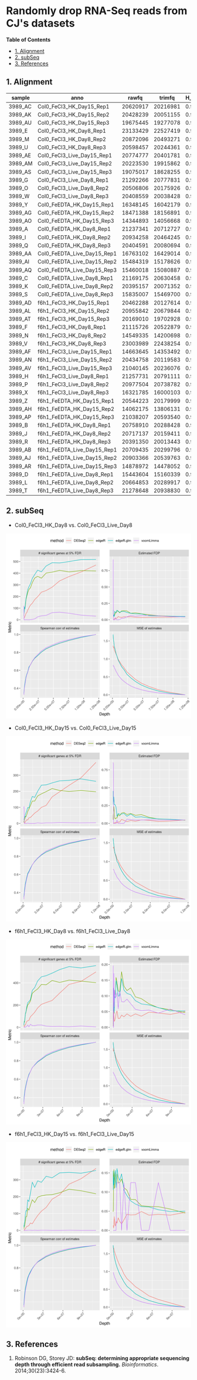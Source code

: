 # Randomly drop RNA-Seq reads from CJ's datasets

<!-- content start -->

**Table of Contents**

- [1. Alignment](#1-alignment)
- [2. subSeq](#2-subseq)
- [3. References](#2-references)

<!-- content end -->

## 1. Alignment

| sample  | anno                        | rawfq    | trimfq   | H_ath | K_ath | 
|---------|-----------------------------|----------|----------|-------|-------| 
| 3989_AC | Col0_FeCl3_HK_Day15_Rep1    | 20620917 | 20216981 | 0.985 | 0.978 | 
| 3989_AK | Col0_FeCl3_HK_Day15_Rep2    | 20428239 | 20051155 | 0.984 | 0.975 | 
| 3989_AU | Col0_FeCl3_HK_Day15_Rep3    | 19675445 | 19277078 | 0.984 | 0.975 | 
| 3989_E  | Col0_FeCl3_HK_Day8_Rep1     | 23133429 | 22527419 | 0.986 | 0.974 | 
| 3989_M  | Col0_FeCl3_HK_Day8_Rep2     | 20872096 | 20493271 | 0.987 | 0.965 | 
| 3989_U  | Col0_FeCl3_HK_Day8_Rep3     | 20598457 | 20244361 | 0.985 | 0.968 | 
| 3989_AE | Col0_FeCl3_Live_Day15_Rep1  | 20774777 | 20401781 | 0.984 | 0.974 | 
| 3989_AM | Col0_FeCl3_Live_Day15_Rep2  | 20223530 | 19915862 | 0.983 | 0.975 | 
| 3989_AS | Col0_FeCl3_Live_Day15_Rep3  | 19075017 | 18628255 | 0.985 | 0.973 | 
| 3989_G  | Col0_FeCl3_Live_Day8_Rep1   | 21292266 | 20777831 | 0.983 | 0.971 | 
| 3989_O  | Col0_FeCl3_Live_Day8_Rep2   | 20506806 | 20175926 | 0.985 | 0.968 | 
| 3989_W  | Col0_FeCl3_Live_Day8_Rep3   | 20408559 | 20038428 | 0.985 | 0.966 | 
| 3989_Y  | Col0_FeEDTA_HK_Day15_Rep1   | 16348145 | 16042179 | 0.987 | 0.98  | 
| 3989_AG | Col0_FeEDTA_HK_Day15_Rep2   | 18471388 | 18156891 | 0.986 | 0.98  | 
| 3989_AO | Col0_FeEDTA_HK_Day15_Rep3   | 14344893 | 14056668 | 0.984 | 0.978 | 
| 3989_A  | Col0_FeEDTA_HK_Day8_Rep1    | 21237341 | 20712727 | 0.986 | 0.979 | 
| 3989_I  | Col0_FeEDTA_HK_Day8_Rep2    | 20934258 | 20464245 | 0.985 | 0.974 | 
| 3989_Q  | Col0_FeEDTA_HK_Day8_Rep3    | 20404591 | 20080694 | 0.988 | 0.975 | 
| 3989_AA | Col0_FeEDTA_Live_Day15_Rep1 | 16763102 | 16429014 | 0.984 | 0.978 | 
| 3989_AI | Col0_FeEDTA_Live_Day15_Rep2 | 15484319 | 15178626 | 0.984 | 0.977 | 
| 3989_AQ | Col0_FeEDTA_Live_Day15_Rep3 | 15460018 | 15080887 | 0.983 | 0.976 | 
| 3989_C  | Col0_FeEDTA_Live_Day8_Rep1  | 21169175 | 20630458 | 0.983 | 0.976 | 
| 3989_K  | Col0_FeEDTA_Live_Day8_Rep2  | 20395157 | 20071352 | 0.986 | 0.971 | 
| 3989_S  | Col0_FeEDTA_Live_Day8_Rep3  | 15835007 | 15469700 | 0.981 | 0.968 | 
| 3989_AD | f6h1_FeCl3_HK_Day15_Rep1    | 20462288 | 20127614 | 0.989 | 0.962 | 
| 3989_AL | f6h1_FeCl3_HK_Day15_Rep2    | 20955842 | 20679844 | 0.988 | 0.963 | 
| 3989_AT | f6h1_FeCl3_HK_Day15_Rep3    | 20169010 | 19702928 | 0.988 | 0.962 | 
| 3989_F  | f6h1_FeCl3_HK_Day8_Rep1     | 21115726 | 20522879 | 0.986 | 0.969 | 
| 3989_N  | f6h1_FeCl3_HK_Day8_Rep2     | 14549335 | 14200698 | 0.987 | 0.966 | 
| 3989_V  | f6h1_FeCl3_HK_Day8_Rep3     | 23003989 | 22438254 | 0.984 | 0.969 | 
| 3989_AF | f6h1_FeCl3_Live_Day15_Rep1  | 14663645 | 14353492 | 0.985 | 0.95  | 
| 3989_AN | f6h1_FeCl3_Live_Day15_Rep2  | 20434758 | 20119583 | 0.986 | 0.942 | 
| 3989_AV | f6h1_FeCl3_Live_Day15_Rep3  | 21040145 | 20236076 | 0.976 | 0.94  | 
| 3989_H  | f6h1_FeCl3_Live_Day8_Rep1   | 21257731 | 20791111 | 0.985 | 0.971 | 
| 3989_P  | f6h1_FeCl3_Live_Day8_Rep2   | 20977504 | 20738782 | 0.987 | 0.96  | 
| 3989_X  | f6h1_FeCl3_Live_Day8_Rep3   | 16321785 | 16000103 | 0.985 | 0.969 | 
| 3989_Z  | f6h1_FeEDTA_HK_Day15_Rep1   | 20544223 | 20179999 | 0.983 | 0.977 | 
| 3989_AH | f6h1_FeEDTA_HK_Day15_Rep2   | 14062175 | 13806131 | 0.984 | 0.978 | 
| 3989_AP | f6h1_FeEDTA_HK_Day15_Rep3   | 21038207 | 20593540 | 0.984 | 0.974 | 
| 3989_B  | f6h1_FeEDTA_HK_Day8_Rep1    | 20758910 | 20288428 | 0.985 | 0.979 | 
| 3989_J  | f6h1_FeEDTA_HK_Day8_Rep2    | 20717137 | 20159411 | 0.984 | 0.976 | 
| 3989_R  | f6h1_FeEDTA_HK_Day8_Rep3    | 20391350 | 20013443 | 0.987 | 0.974 | 
| 3989_AB | f6h1_FeEDTA_Live_Day15_Rep1 | 20709435 | 20299796 | 0.984 | 0.975 | 
| 3989_AJ | f6h1_FeEDTA_Live_Day15_Rep2 | 20903366 | 20539763 | 0.983 | 0.975 | 
| 3989_AR | f6h1_FeEDTA_Live_Day15_Rep3 | 14878972 | 14478052 | 0.986 | 0.977 | 
| 3989_D  | f6h1_FeEDTA_Live_Day8_Rep1  | 15443604 | 15160339 | 0.986 | 0.97  | 
| 3989_L  | f6h1_FeEDTA_Live_Day8_Rep2  | 20664853 | 20289917 | 0.985 | 0.966 | 
| 3989_T  | f6h1_FeEDTA_Live_Day8_Rep3  | 21278648 | 20938830 | 0.987 | 0.967 | 

## 2. subSeq

* Col0_FeCl3_HK_Day8 vs. Col0_FeCl3_Live_Day8

![Col0_FeCl3_HK_Day8_vs_Col0_FeCl3_Live_Day8](results/Col0_FeCl3_HK_Day8_vs_Col0_FeCl3_Live_Day8.jpg)

* Col0_FeCl3_HK_Day15 vs. Col0_FeCl3_Live_Day15

![Col0_FeCl3_HK_Day15_vs_Col0_FeCl3_Live_Day15](results/Col0_FeCl3_HK_Day15_vs_Col0_FeCl3_Live_Day15.jpg)

* f6h1_FeCl3_HK_Day8 vs. f6h1_FeCl3_Live_Day8

![f6h1_FeCl3_HK_Day8_vs_f6h1_FeCl3_Live_Day8](results/f6h1_FeCl3_HK_Day8_vs_f6h1_FeCl3_Live_Day8.jpg)

* f6h1_FeCl3_HK_Day15 vs. f6h1_FeCl3_Live_Day15

![f6h1_FeCl3_HK_Day15_vs_f6h1_FeCl3_Live_Day15](results/f6h1_FeCl3_HK_Day15_vs_f6h1_FeCl3_Live_Day15.jpg)


## 3. References

1. Robinson DG, Storey JD: **subSeq: determining appropriate sequencing depth through efficient read subsampling.** *Bioinformatics*. 2014;30(23):3424-6.
